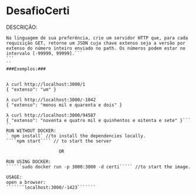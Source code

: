 # DesafioCerti

DESCRIÇÃO:

````
Na linguagem de sua preferência, crie um servidor HTTP que, para cada
requisição GET, retorne um JSON cuja chave extenso seja a versão por
extenso do número inteiro enviado no path. Os números podem estar no
intervalo [-99999, 99999].```
```
``
###Exemplos:###


λ curl http://localhost:3000/1
{ "extenso": "um" }

λ curl http://localhost:3000/-1042
{ "extenso": "menos mil e quarenta e dois" }

λ curl http://localhost:3000/94587
{ "extenso": "noventa e quatro mil e quinhentos e oitenta e sete" }```
``
RUN WITHOUT DOCKER:
` npm install` //to install the dependencies locally.
````npm start```` // to start the server

                    OR

RUN USING DOCKER:
``````sudo docker run -p 3000:3000 -d certi````` //to start the image.

USAGE:
open a browser:
```````localhost:3000/-1423```````

